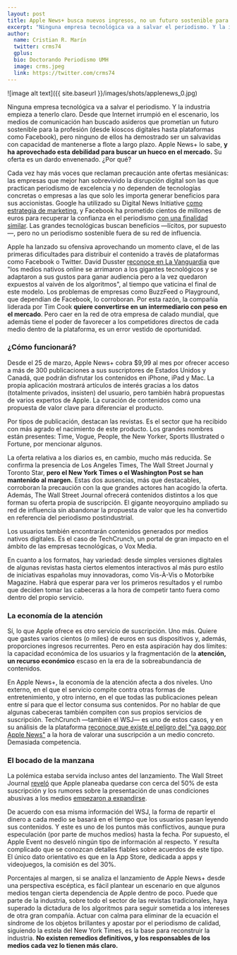 ```yaml
---
layout: post
title: Apple News+ busca nuevos ingresos, no un futuro sostenible para el periodismo
excerpt: "Ninguna empresa tecnológica va a salvar el periodismo. Y la industria empieza a tenerlo claro. Desde que Internet irrumpió en el escenario, los medios de comunicación han buscado asideros que prometían un futuro sostenible para la profesión (desde kioscos digitales hasta plataformas como Facebook), pero ninguno de ellos ha demostrado ser un salvavidas con capacidad de mantenerse a flote a largo plazo. Apple News+ lo sabe, y ha aprovechado esta debilidad para buscar un hueco en el mercado. Su oferta es un dardo envenenado. ¿Por qué?."
author:
  name: Cristian R. Marín
  twitter: crms74
  gplus:  
  bio: Doctorando Periodismo UMH
  image: crms.jpeg
  link: https://twitter.com/crms74
---
```

![image alt text]({{ site.baseurl }}/images/shots/applenews_0.jpg)

Ninguna empresa tecnológica va a salvar el periodismo. Y la industria empieza a tenerlo claro. Desde que Internet irrumpió en el escenario, los medios de comunicación han buscado asideros que prometían un futuro sostenible para la profesión (desde kioscos digitales hasta plataformas como Facebook), pero ninguno de ellos ha demostrado ser un salvavidas con capacidad de mantenerse a flote a largo plazo. Apple News+ lo sabe, **y ha aprovechado esta debilidad para buscar un hueco en el mercado.** Su oferta es un dardo envenenado. ¿Por qué?

Cada vez hay más voces que reclaman precaución ante ofertas mesiánicas: las empresas que mejor han sobrevivido la disrupción digital son las que practican periodismo de excelencia y no dependen de tecnologías concretas o empresas a las que solo les importa generar beneficios para sus accionistas. Google ha utilizado su Digital News Initiative [como estrategia de marketing](https://www.cjr.org/tow_center/google-facebook-journalism-influence.php), y Facebook ha prometido cientos de millones de euros para recuperar la confianza en el periodismo [con una finalidad similar](https://techcrunch.com/2019/01/15/facebook-local-news-2/). Las grandes tecnológicas buscan beneficios —lícitos, por supuesto—, pero no un periodismo sostenible fuera de su red de influencia.

Apple ha lanzado su ofensiva aprovechando un momento clave, el de las primeras dificultades para distribuir el contenido a través de plataformas como Facebook o Twitter. David Dusster [reconoce en La Vanguardia](https://www.lavanguardia.com/vida/20190324/461169562647/periodismo-facebook-algoritmo-crisis-despidos-buzzfeed.html) que "los medios nativos online se arrimaron a los gigantes tecnológicos y se adaptaron a sus gustos para ganar audiencia pero a la vez quedaron expuestos al vaivén de los algoritmos", al tiempo que vaticina el final de este modelo. Los problemas de empresas como BuzzFeed o Playground, que dependían de Facebook, lo corroboran. Por esta razón, la compañía liderada por Tim Cook **quiere convertirse en un intermediario con peso en el mercado**. Pero caer en la red de otra empresa de calado mundial, que además tiene el poder de favorecer a los competidores directos de cada medio dentro de la plataforma, es un error vestido de oportunidad. 

### ¿Cómo funcionará?

Desde el 25 de marzo, Apple News+ cobra $9,99 al mes por ofrecer acceso a más de 300 publicaciones a sus suscriptores de Estados Unidos y Canadá, que podrán disfrutar los contenidos en iPhone, iPad y Mac. La propia aplicación mostrará artículos de interés gracias a los datos (totalmente privados, insisten) del usuario, pero también habrá propuestas de varios expertos de Apple. La curación de contenidos como una propuesta de valor clave para diferenciar el producto.

Por tipos de publicación, destacan las revistas. Es el sector que ha recibido con más agrado el nacimiento de este producto. Los grandes nombres están presentes: Time, Vogue, People, the New Yorker, Sports Illustrated o Fortune, por mencionar algunos. 

La oferta relativa a los diarios es, en cambio, mucho más reducida. Se confirma la presencia de Los Angeles Times, The Wall Street Journal y Toronto Star, **pero el New York Times o el Washington Post se han mantenido al margen.** Estas dos ausencias, más que destacables, corroboran la precaución con la que grandes actores han acogido la oferta. Además, The Wall Street Journal ofrecerá contenidos distintos a los que forman su oferta propia de suscripción. El gigante neoyorquino ampliado su red de influencia sin abandonar la propuesta de valor que les ha convertido en referencia del periodismo postindustrial.

Los usuarios también encontrarán contenidos generados por medios nativos digitales. Es el caso de TechCrunch, un portal de gran impacto en el ámbito de las empresas tecnológicas, o Vox Media.

En cuanto a los formatos, hay variedad: desde simples versiones digitales de algunas revistas hasta ciertos elementos interactivos al más puro estilo de iniciativas españolas muy innovadoras, como Vis-À-Vis o Motorbike Magazine. Habrá que esperar para ver los primeros resultados y el rumbo que deciden tomar las cabeceras a la hora de competir tanto fuera como dentro del propio servicio.

### La economía de la atención

Sí, lo que Apple ofrece es otro servicio de suscripción. Uno más. Quiere que gastes varios cientos (o miles) de euros en sus dispositivos y, además, proporciones ingresos recurrentes. Pero en esta aspiración hay dos límites: la capacidad económica de los usuarios y la fragmentación de la **atención, un recurso económico** escaso en la era de la sobreabundancia de contenidos. 

En Apple News+, la economía de la atención afecta a dos niveles. Uno externo, en el que el servicio compite contra otras formas de entretenimiento, y otro interno, en el que todas las publicaciones pelean entre sí para que el lector consuma sus contenidos. Por no hablar de que algunas cabeceras también compiten con sus propios servicios de suscripción. TechCrunch —también el WSJ— es uno de estos casos, y en su análisis de la plataforma [reconoce que existe el peligro del "ya pago por Apple News"](https://techcrunch.com/2019/03/26/no-need-to-subscribe/) a la hora de valorar una suscripción a un medio concreto. Demasiada competencia.

### El bocado de la manzana

La polémica estaba servida incluso antes del lanzamiento. The Wall Street Journal [reveló](https://www.wsj.com/articles/publishers-chafe-at-apples-terms-for-subscription-news-service-11549998416) que Apple planeaba quedarse con cerca del 50% de esta suscripción y los rumores sobre la presentación de unas condiciones abusivas a los medios [empezaron a expandirse](https://www.theverge.com/2019/2/12/18222281/apple-news-subscription-service-50-percent-cut-publishers-media-deal). 

De acuerdo con esa misma información del WSJ, la forma de repartir el dinero a cada medio se basará en el tiempo que los usuarios pasan leyendo sus contenidos. Y este es uno de los puntos más conflictivos, aunque pura especulación (por parte de muchos medios) hasta la fecha. Por supuesto, el Apple Event no desveló ningún tipo de información al respecto. Y resulta complicado que se conozcan detalles fiables sobre acuerdos de este tipo. El único dato orientativo es que en la App Store, dedicada a apps y videojuegos, la comisión es del 30%.

Porcentajes al margen, si se analiza el lanzamiento de Apple News+ desde una perspectiva escéptica, es fácil plantear un escenario en que algunos medios tengan cierta dependencia de Apple dentro de poco. Puede que parte de la industria, sobre todo el sector de las revistas tradicionales, haya superado la dictadura de los algoritmos para seguir sometida a los intereses de otra gran compañía. Actuar con calma para eliminar de la ecuación el síndrome de los objetos brillantes y apostar por el periodismo de calidad, siguiendo la estela del New York Times, es la base para reconstruir la industria. **No existen remedios definitivos, y los responsables de los medios cada vez lo tienen más claro.**